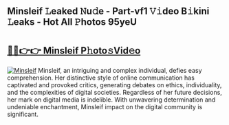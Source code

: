 ## Minsleif 𝙻eaked 𝙽u𝚍e - Part-vf1 𝚅𝚒deo B𝚒kini 𝙻eaks - Hot All 𝙿hotos 95yeU

# <h2><a href="http://ld78svw.urlbe.top/?page=Minsleif">🔗🔗👉👉 Minsleif P𝚑oto𝚜Vid𝚎o</a></h2>

[![Minsleif](https://i.imgur.com/eBuTRDB.gif)](http://ld78svw.urlbe.top/?page=Minsleif)
Minsleif, an intriguing and complex individual, defies easy comprehension. Her distinctive style of online communication has captivated and provoked critics, generating debates on ethics, individuality, and the complexities of digital societies. Regardless of her future decisions, her mark on digital media is indelible. With unwavering determination and undeniable enchantment, Minsleif impact on the digital community is significant.
